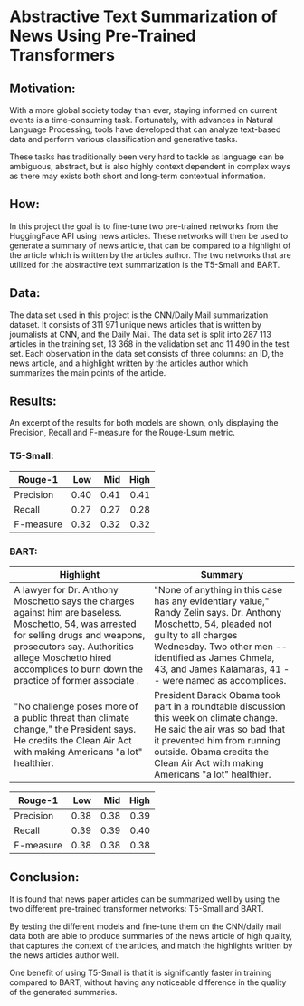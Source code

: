 # Abstractive Text Summarization of News Using Pre-Trained Transformers

##

## Motivation:

With a more global society today than ever, staying informed on current events is a time-consuming task. Fortunately, with advances in Natural Language Processing, tools have developed that can analyze text-based data and perform various classification and generative tasks. 

These tasks has traditionally been very hard to tackle as language can be ambiguous, abstract, but is also highly context dependent in complex ways as there may exists both short and long-term contextual information.

##

## How:
In this project the goal is to fine-tune two pre-trained networks from the HuggingFace API using news articles. These networks will then be used to generate a summary of news article, that can be compared to a highlight of the article which is written by the articles author. The two networks that are utilized for the abstractive text summarization is the T5-Small and BART. 

##

## Data: 
The data set used in this project is the CNN/Daily Mail summarization dataset. It consists of 311 971 unique news articles that is written by journalists at CNN, and the Daily Mail. The data set is split into 287 113 articles in the training set, 13 368 in the validation set and 11 490 in the test set. Each observation in the data set consists of three columns: an ID, the news article, and a highlight written by the articles author which summarizes the main points of the article.



## Results: 

An excerpt of the results for both models are shown, only displaying the Precision, Recall and F-measure for the Rouge-Lsum metric. 

### T5-Small:

| Rouge-1 | Low | Mid | High |
| --- | ---:| ---: | ---: |
| Precision |0.40 | 0.41 | 0.41 |
| Recall | 0.27 | 0.27 |  0.28 |
| F-measure   |  0.32 | 0.32 |  0.32 |  



### BART:

 | Highlight | Summary |
 | --- | --- |
|A lawyer for Dr. Anthony Moschetto says the charges against him are baseless. Moschetto, 54, was arrested for selling drugs and weapons, prosecutors say.   Authorities allege Moschetto hired accomplices to burn down the practice of former associate .  | "None of anything in this case has any evidentiary value," Randy Zelin says. Dr. Anthony Moschetto, 54, pleaded not guilty to all charges Wednesday. Two other men -- identified as James Chmela, 43, and James Kalamaras, 41 -- were named as accomplices. |
|"No challenge poses more of a public threat than climate change," the President says. He credits the Clean Air Act with making Americans "a lot" healthier. | President Barack Obama took part in a roundtable discussion this week on climate change. He said the air was so bad that it prevented him from running outside. Obama credits the Clean Air Act with making Americans "a lot" healthier. |



| Rouge-1 | Low | Mid | High |
| --- | ---:| ---: | ---: |
| Precision | 0.38 | 0.38  | 0.39 |
| Recall | 0.39 | 0.39  | 0.40 |
| F-measure   | 0.38  | 0.38  | 0.38 |   





## Conclusion:

It is found that news paper articles can be summarized well by using the two different pre-trained transformer networks: T5-Small and BART. 

By testing the different models and fine-tune them on the CNN/daily mail data both are able to produce summaries of the news article of high quality, that captures the context of the articles, and match the highlights written by the news articles author well. 

One benefit of using T5-Small is that it is significantly faster in training compared to BART, without having any noticeable difference in the quality of the generated summaries.

